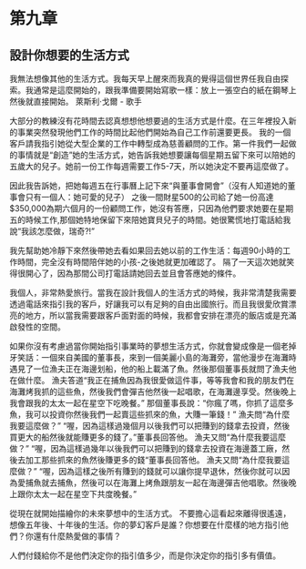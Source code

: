 # 第九章

## 設計你想要的生活方式

我無法想像其他的生活方式。我每天早上醒來而我真的覺得這個世界任我自由探索。我通常是這麼開始的，跟我準備要開始寫歌一樣：放上一張空白的紙在鋼琴上然後就直接開始。 萊斯利·戈爾 - 歌手

大部分的教練沒有花時間去認真想想他想要過的生活方式是什麼。在三年裡投入新的事業突然發現他們工作的時間比起他們開始為自己工作前還要更長。 我的一個客戶請我指引她從大型企業的工作中轉型成為慈善顧問的工作。第一件我們一起做的事情就是“創造”她的生活方式，她告訴我她想要讓每個星期五留下來可以陪她的五歲大的兒子。她前一份工作每週需要工作5-7天，所以她決定不要再這麼做了。

因此我告訴她，把她每週五在行事曆上記下來“與董事會開會”（沒有人知道她的董事會只有一個人：她可愛的兒子） 之後一間財星500的公司給了她一份高達 $350,000為期六個月的一份顧問工作，她沒有答應，只因為他們要求她要在星期五的時候工作,那個她特地保留下來陪她寶貝兒子的時間。她很驚慌地打電話給我說“我該怎麼做，瑞奇?!”

我先幫助她冷靜下來然後帶她去看如果回去她以前的工作生活：每週90小時的工作時間，完全沒有時間陪伴她的小孩-之後她就更加確認了。 隔了一天這次她就笑得很開心了，因為那間公司打電話請她回去並且會答應她的條件。

我個人，非常熱愛旅行。當我在設計我個人的生活方式的時候，我非常清楚我需要透過電話來指引我的客戶，好讓我可以有足夠的自由出國旅行。而且我很愛欣賞漂亮的地方，所以當我需要跟客戶面對面的時候，我都會安排在漂亮的飯店或是充滿啟發性的空間。

如果你沒有考慮過當你開始指引事業時的夢想生活方式，你就會變成像是一個老掉牙笑話：一個來自美國的董事長，來到一個美麗小島的海灘旁，當他漫步在海灘時遇見了一位漁夫正在海邊划船，他的船上載滿了魚。然後那個董事長就問了漁夫他在做什麼。 漁夫答道“我正在捕魚因為我很愛做這件事，等等我會和我的朋友們在海灘烤我抓的這些魚，然後我們會彈吉他然後一起唱歌，在海灘邊享受。然後晚上我會跟我的太太一起在星空下吃晚餐。” 那個董事長說：“你瘋了嗎，你抓了這麼多魚，我可以投資你然後我們一起賣這些抓來的魚，大賺一筆錢！” 漁夫問“為什麼我要這麼做？” “喔，因為這樣過幾個月以後我們可以把賺到的錢拿去投資，然後買更大的船然後就能賺更多的錢了。”董事長回答他。 漁夫又問“為什麼我要這麼做？” “喔，因為這樣過幾年以後我們可以把賺到的錢拿去投資在海邊蓋工廠，然後去加工那些抓來的魚然後賺更多的錢“董事長回答他。 漁夫又問“為什麼我要這麼做？” “喔，因為這樣之後所有賺到的錢就可以讓你提早退休，然後你就可以因為愛捕魚就去捕魚，然後可以在海灘上烤魚跟朋友一起在海邊彈吉他唱歌。然後晚上跟你太太一起在星空下共度晚餐。”

從現在就開始描繪你的未來夢想中的生活方式。 不要擔心這看起來離得很遙遠，想像五年後、十年後的生活。你的夢幻客戶是誰？你想要在什麼樣的地方指引他們？你還有什麼熱愛做的事情？

人們付錢給你不是他們決定你的指引值多少，而是你決定你的指引多有價值。

